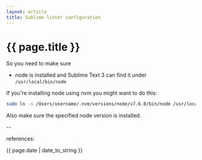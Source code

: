 ```yaml
---
layout: article
title: Sublime linter configuration
---
```

# {{ page.title }}

So you need to make sure

- node is installed and Sublime Text 3 can find it under `/usr/local/bin/node`

If you're installing node using nvm you might want to do this:

```sh
sudo ln -s /Users/username/.nvm/versions/node/v7.6.0/bin/node /usr/local/bin/node
```

Also make sure the specified node version is installed.

--

references:

{{ page.date | date_to_string }}



